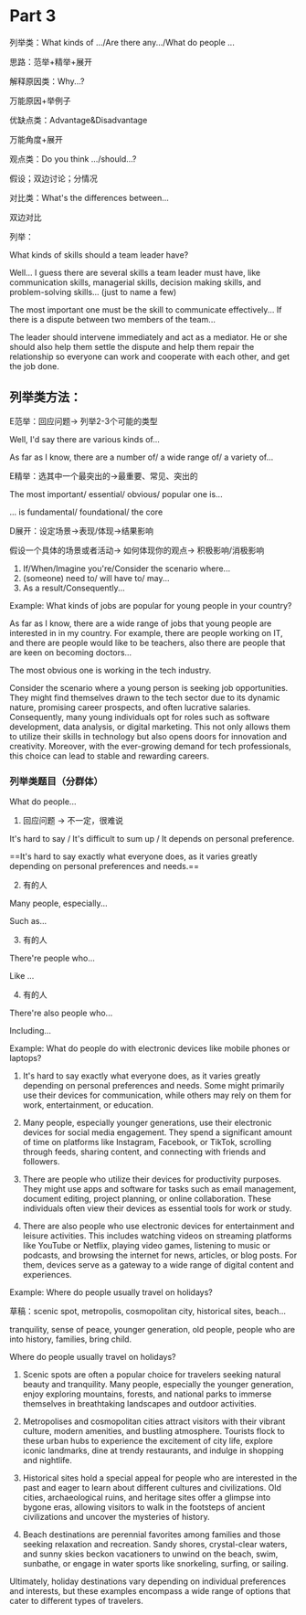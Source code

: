 # Part 3

列举类：What kinds of .../Are there any.../What do people ...

思路：范举+精举+展开

解释原因类：Why...?

万能原因+举例子

优缺点类：Advantage&Disadvantage

万能角度+展开

观点类：Do you think .../should...?

假设；双边讨论；分情况

对比类：What's the differences between...

双边对比



列举：

What kinds of skills should a team leader have?

Well... I guess there are several skills a team leader must have, like communication skills, managerial skills, decision making skills, and problem-solving skills... (just to name a few)

The most important one must be the skill to communicate effectively... If there is a dispute between two members of the team...

The leader should intervene immediately and act as a mediator. He or she should also help them settle the dispute and help them repair the relationship so everyone can work and cooperate with each other, and get the job done.



## 列举类方法：

E范举：回应问题$\to$ 列举2-3个可能的类型

Well, I'd say there are various kinds of...

As far as I know, there are a number of/ a wide range of/ a variety of...



E精举：选其中一个最突出的$\to$最重要、常见、突出的

The most important/ essential/ obvious/ popular one is...

... is fundamental/ foundational/ the core



D展开：设定场景$\to$表现/体现$\to$结果影响

假设一个具体的场景或者活动$\to$ 如何体现你的观点$\to$ 积极影响/消极影响



1. If/When/Imagine you're/Consider the scenario where...
2. (someone) need to/ will have to/ may...
3. As a result/Consequently...



Example:
What kinds of jobs are popular for young people in your country?

As far as I know, there are a wide range of jobs that young people are interested in in my country. For example, there are people working on IT, and there are people would like to be teachers, also there are people that are keen on becoming doctors...

The most obvious one is working in the tech industry.

Consider the scenario where a young person is seeking job opportunities. They might find themselves drawn to the tech sector due to its dynamic nature, promising career prospects, and often lucrative salaries. Consequently, many young individuals opt for roles such as software development, data analysis, or digital marketing. This not only allows them to utilize their skills in technology but also opens doors for innovation and creativity. Moreover, with the ever-growing demand for tech professionals, this choice can lead to stable and rewarding careers.



### 列举类题目（分群体）

What do people...

1. 回应问题 $\to$ 不一定，很难说

It's hard to say / It's difficult to sum up / It depends on personal preference.

==It's hard to say exactly what everyone does, as it varies greatly depending on personal preferences and needs.==

2. 有的人

Many people, especially...

Such as...

3. 有的人

There're people who...

Like ...

4. 有的人

There're also people who...

Including...



Example: What do people do with electronic devices like mobile phones or laptops?

1. It's hard to say exactly what everyone does, as it varies greatly depending on personal preferences and needs. Some might primarily use their devices for communication, while others may rely on them for work, entertainment, or education.

2. Many people, especially younger generations, use their electronic devices for social media engagement. They spend a significant amount of time on platforms like Instagram, Facebook, or TikTok, scrolling through feeds, sharing content, and connecting with friends and followers.

3. There are people who utilize their devices for productivity purposes. They might use apps and software for tasks such as email management, document editing, project planning, or online collaboration. These individuals often view their devices as essential tools for work or study.

4. There are also people who use electronic devices for entertainment and leisure activities. This includes watching videos on streaming platforms like YouTube or Netflix, playing video games, listening to music or podcasts, and browsing the internet for news, articles, or blog posts. For them, devices serve as a gateway to a wide range of digital content and experiences.



Example: Where do people usually travel on holidays?

草稿：scenic spot, metropolis, cosmopolitan city, historical sites, beach...

tranquility, sense of peace, younger generation, old people, people who are into history, families, bring child.

Where do people usually travel on holidays?

1. Scenic spots are often a popular choice for travelers seeking natural beauty and tranquility. Many people, especially the younger generation, enjoy exploring mountains, forests, and national parks to immerse themselves in breathtaking landscapes and outdoor activities.

2. Metropolises and cosmopolitan cities attract visitors with their vibrant culture, modern amenities, and bustling atmosphere. Tourists flock to these urban hubs to experience the excitement of city life, explore iconic landmarks, dine at trendy restaurants, and indulge in shopping and nightlife.

3. Historical sites hold a special appeal for people who are interested in the past and eager to learn about different cultures and civilizations. Old cities, archaeological ruins, and heritage sites offer a glimpse into bygone eras, allowing visitors to walk in the footsteps of ancient civilizations and uncover the mysteries of history.

4. Beach destinations are perennial favorites among families and those seeking relaxation and recreation. Sandy shores, crystal-clear waters, and sunny skies beckon vacationers to unwind on the beach, swim, sunbathe, or engage in water sports like snorkeling, surfing, or sailing.

Ultimately, holiday destinations vary depending on individual preferences and interests, but these examples encompass a wide range of options that cater to different types of travelers.



